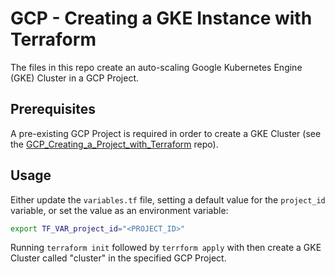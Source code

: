 # GCP - Creating a GKE Instance with Terraform
The files in this repo create an auto-scaling Google Kubernetes Engine (GKE) Cluster in a GCP Project.

## Prerequisites
A pre-existing GCP Project is required in order to create a GKE Cluster (see the [GCP_Creating_a_Project_with_Terraform](https://github.com/rigoford/GCP_Creating_a_Project_with_Terraform) repo).

## Usage
Either update the `variables.tf` file, setting a default value for the `project_id` variable, or set the value as an environment variable:
```bash
export TF_VAR_project_id="<PROJECT_ID>"
```

Running `terraform init` followed by `terrform apply` with then create a GKE Cluster called "cluster" in the specified GCP Project.
